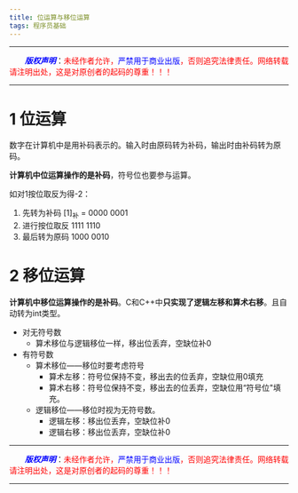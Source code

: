 ```yaml
---
title: 位运算与移位运算 
tags: 程序员基础
---
```


------

&emsp;&emsp;<font color=blue>**_版权声明_**</font>：<font color=red>未经作者允许，<font color=blue>严禁用于商业出版</font>，否则追究法律责任。网络转载请注明出处，这是对原创者的起码的尊重！！！</font>

------


# 1 位运算
数字在计算机中是用补码表示的。输入时由原码转为补码，输出时由补码转为原码。

**计算机中位运算操作的是补码**，符号位也要参与运算。

如对1按位取反为得-2：

1. 先转为补码  [1]<sub>补</sub> = 0000 0001
2. 进行按位取反                               1111 1110
3. 最后转为原码      1000 0010


# 2 移位运算
 
 **计算机中移位运算操作的是补码**。C和C++中**只实现了逻辑左移和算术右移**。且自动转为int类型。

* 对无符号数
	* 算术移位与逻辑移位一样，移出位丢弃，空缺位补0
* 有符号数
	* 算术移位——移位时要考虑符号
		* 算术左移：符号位保持不变，移出去的位丢弃，空缺位用0填充
		* 算术右移：符号位保持不变，移出去的位丢弃，空缺位用“符号位"填充。
	* 逻辑移位——移位时视为无符号数。
		* 逻辑左移：移出位丢弃，空缺位补0
		* 逻辑右移：移出位丢弃，空缺位补0

------

&emsp;&emsp;<font color=blue>**_版权声明_**</font>：<font color=red>未经作者允许，<font color=blue>严禁用于商业出版</font>，否则追究法律责任。网络转载请注明出处，这是对原创者的起码的尊重！！！</font>

------

